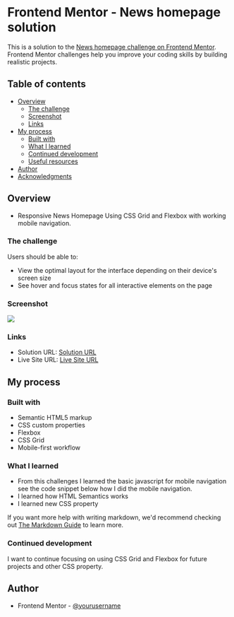 # Frontend Mentor - News homepage solution

This is a solution to the [News homepage challenge on Frontend Mentor](https://www.frontendmentor.io/challenges/news-homepage-H6SWTa1MFl). Frontend Mentor challenges help you improve your coding skills by building realistic projects.

## Table of contents

- [Overview](#overview)
  - [The challenge](#the-challenge)
  - [Screenshot](#screenshot)
  - [Links](#links)
- [My process](#my-process)
  - [Built with](#built-with)
  - [What I learned](#what-i-learned)
  - [Continued development](#continued-development)
  - [Useful resources](#useful-resources)
- [Author](#author)
- [Acknowledgments](#acknowledgments)

## Overview

- Responsive News Homepage Using CSS Grid and Flexbox with working mobile navigation.

### The challenge

Users should be able to:

- View the optimal layout for the interface depending on their device's screen size
- See hover and focus states for all interactive elements on the page

### Screenshot

![](./screenshot.jpg)

### Links

- Solution URL: [Solution URL](https://your-solution-url.com)
- Live Site URL: [Live Site URL](https://your-live-site-url.com)

## My process

### Built with

- Semantic HTML5 markup
- CSS custom properties
- Flexbox
- CSS Grid
- Mobile-first workflow

### What I learned

- From this challenges I learned the basic javascript for mobile navigation see the code snippet below how I did the mobile navigation.
- I learned how HTML Semantics works
- I learned new CSS property

If you want more help with writing markdown, we'd recommend checking out [The Markdown Guide](https://www.markdownguide.org/) to learn more.

### Continued development

I want to continue focusing on using CSS Grid and Flexbox for future projects and other CSS property.

## Author

- Frontend Mentor - [@yourusername](https://www.frontendmentor.io/profile/EyetecSolution)
